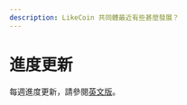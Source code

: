 ```yaml
---
description: LikeCoin 共同體最近有些甚麼發展？
---
```


# 進度更新

每週進度更新，請參閱[英文版](https://docs.like.co/weekly-progress-updates)。

